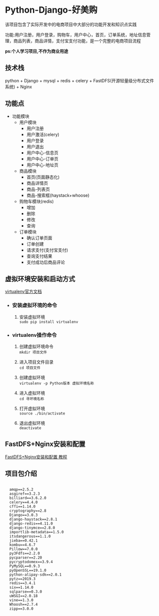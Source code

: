 <h1>Python-Django-好美购</h1>
</hr>
<p>该项目包含了实际开发中的电商项目中大部分的功能开发和知识点实践</p>
<p>功能:用户注册，用户登录，购物车，用户中心，首页，订单系统，地址信息管理，商品列表，商品详情，支付宝支付功能，是一个完整的电商项目流程</p>
<p>
  <strong>ps:个人学习项目,不作为商业用途</strong>
</p>
<h2>技术栈</h2>
</hr>
<p>python + Django + mysql + redis + celery + FastDFS(开源轻量级分布式文件系统) + Nginx</p>
<h2>功能点</h2>
</hr>
<ul>
  <li>功能模块
    <ul>
      <li>用户模块
        <ul>
          <li>用户注册</li>
          <li>用户激活(celery)</li>
          <li>用户登录</li>
          <li>用户退出</li>
          <li>用户中心-信息页</li>
          <li>用户中心-订单页</li>
          <li>用户中心-地址页</li>
        </ul>
      </li>
      <li>商品模块
        <ul>
          <li>首页(页面静态化)</li>
          <li>商品详情页</li>
          <li>商品-列表页</li>
          <li>商品-搜索框(haystack+whoose)</li>
        </ul>
      </li>
      <li>购物车模块(redis)
        <ul>
          <li>增加</li>
          <li>删除</li>
          <li>修改</li>
          <li>查询</li>
        </ul>
      </li>
      <li>订单模块
        <ul>
          <li>确认订单页面</li>
          <li>订单创建</li>
          <li>请求支付(支付宝支付)</li>
          <li>查询支付结果</li>
          <li>支付成功后商品评论</li>
        </ul>
      </li>
    </ul>
  </li>
</ul>
<h2>虚拟环境安装和启动方式</h2>
</hr>
<p>
  <a href="https://pypi.org/project/virtualenv/" rel="nofollow">virtualenv官方文档</a>
</p>
<ul>
  <li>
    <h3>安装虚拟环境的命令</h3>
    <ol>
      <li>
        <p>
          安装虚拟环境<br>
          <code>sudo pip install virtualenv</code>
        </p>
      </li>
    </ol>
  </li>
  <li>
    <h3>virtualenv操作命令</h3>
    <ol>
      <li>
        <p>
          创建虚拟环境命令<br>
          <code>mkdir 项目文件</code>
        </p>
      </li>
      <li>
        <p>
          进入项目文件目录<br>
          <code>cd 项目文件</code>
        </p>
      </li>
      <li>
        <p>
          创建虚拟环境<br>
          <code>virtualenv -p Python版本 虚拟环境名称</code>
        </p>
      </li>
      <li>
        <p>
          进入虚拟环境<br>
          <code>cd 寻环境名称</code>
        </p>
      </li>
      <li>
        <p>
          打开虚拟环境<br>
          <code>source ./bin/activate</code>
        </p>
      </li>
      <li>
        <p>
          退出虚拟环境<br>
          <code>deactivate</code>
        </p>
      </li>
    </ol>
  </li>
</ul>
<h2>FastDFS+Nginx安装和配置</h2>
</hr>
<p>
  <a href="https://www.bilibili.com/video/av77997707">FastDFS+Nginx安装和配置 教程</a>
</p>
<h2>项目包介绍</h2>
</hr>
<pre><code>
  amqp==2.5.2
  asgiref==3.2.3
  billiard==3.6.2.0
  celery==4.4.0
  cffi==1.14.0
  cryptography==2.8
  Django==3.0.3
  django-haystack==2.8.1
  django-redis==4.11.0
  django-tinymce==2.8.0
  importlib-metadata==1.5.0
  itsdangerous==1.1.0
  jieba==0.42.1
  kombu==4.6.7
  Pillow==7.0.0
  py3Fdfs==2.2.0
  pycparser==2.20
  pycryptodomex==3.9.4
  PyMySQL==0.9.3
  pyOpenSSL==19.1.0
  python-alipay-sdk==2.0.1
  pytz==2019.3
  redis==3.4.1
  six==1.14.0
  sqlparse==0.3.0
  uWSGI==2.0.18
  vine==1.3.0
  Whoosh==2.7.4
  zipp==3.0.0
</code></pre>

